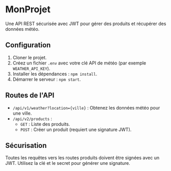 # MonProjet

Une API REST sécurisée avec JWT pour gérer des produits et récupérer des données météo.

## Configuration

1. Cloner le projet.
2. Créez un fichier `.env` avec votre clé API de météo (par exemple `WEATHER_API_KEY`).
3. Installer les dépendances : `npm install`.
4. Démarrer le serveur : `npm start`.

## Routes de l'API

- `/api/v1/weather?location={ville}` : Obtenez les données météo pour une ville.
- `/api/v2/products` :
    - `GET` : Liste des produits.
    - `POST` : Créer un produit (requiert une signature JWT).

## Sécurisation

Toutes les requêtes vers les routes produits doivent être signées avec un JWT. Utilisez la clé et le secret pour générer une signature.
